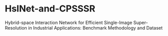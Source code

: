 # HsINet-and-CPSSSR
Hybrid-space Interaction Network for Efficient Single-Image Super-Resolution in Industrial Applications: Benchmark Methodology and Dataset
